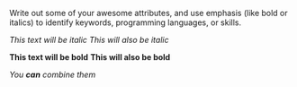 Write out some of your awesome attributes, and use emphasis (like bold or italics) to identify keywords, programming languages, or skills. 


*This text will be italic*
_This will also be italic_

**This text will be bold**
__This will also be bold__

_You **can** combine them_
